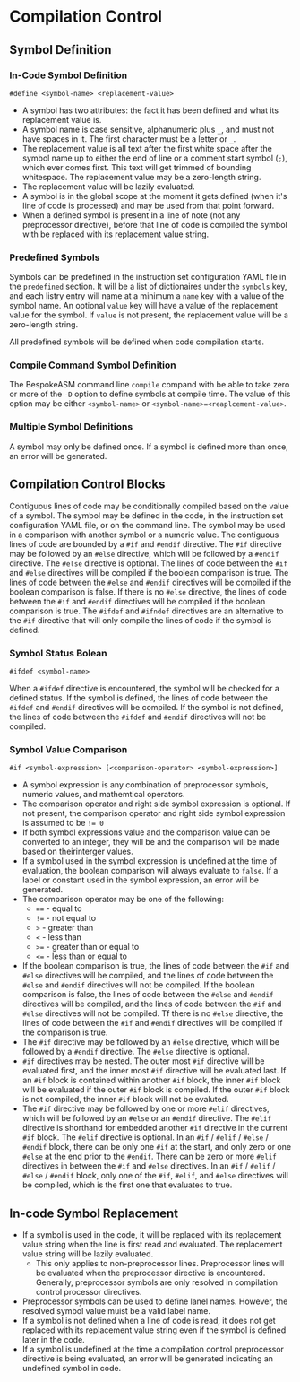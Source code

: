 # Compilation Control

## Symbol Definition

### In-Code Symbol Definition
`#define <symbol-name> <replacement-value>`

* A symbol has two attributes: the fact it has been defined and what its replacement value is.
* A symbol name is case sensitive, alphanumeric plus `_`, and must not have spaces in it. The first character must be a letter or `_`.
* The replacement value is all text after the first white space after the symbol name up to either the end of line or a comment start symbol (`;`), which ever comes first. This text will get trimmed of bounding whitespace. The replacement value may be a zero-length string.
* The replacement value will be lazily evaluated.
* A symbol is in the global scope at the moment it gets defined (when it's line of code is processed) and may be used from that point forward.
* When a defined symbol is present in a line of note (not any preprocessor directive), before that line of code is compiled the symbol with be replaced with its replacement value string.

### Predefined Symbols
Symbols can be predefined in the instruction set configuration YAML file in the `predefined` section. It will be a list of dictionaires under the `symbols` key, and each listry entry will name at a minimum a `name` key with a value of the symbol name. An optional `value` key will have a value of the replacement value for the symbol. If `value` is not present, the replacement value will be a zero-length string.

All predefined symbols will be defined when code compilation starts.

### Compile Command Symbol Definition
The BespokeASM command line `compile` compand with be able to take zero or more of the `-D` option to define symbols at compile time. The value of this option may be either `<symbol-name>` or `<symbol-name>=<reaplcement-value>`.

### Multiple Symbol Definitions
A symbol may only be defined once. If a symbol is defined more than once, an error will be generated.

## Compilation Control Blocks
Contiguous lines of code may be conditionally compiled based on the value of a symbol. The symbol may be defined in the code, in the instruction set configuration YAML file, or on the command line. The symbol may be used in a comparison with another symbol or a numeric value. The contiguous lines of code are bounded by a `#if` and `#endif` directive. The `#if` directive may be followed by an `#else` directive, which will be followed by a `#endif` directive. The `#else` directive is optional. The lines of code between the `#if` and `#else` directives will be compiled if the boolean comparison is true. The lines of code between the `#else` and `#endif` directives will be compiled if the boolean comparison is false. If there is no `#else` directive, the lines of code between the `#if` and `#endif` directives will be compiled if the boolean comparison is true. The `#ifdef` and `#ifndef` directives are an alternative to the `#if` directive that will only compile the lines of code if the symbol is defined.

### Symbol Status Bolean
`#ifdef <symbol-name>`

When a `#ifdef` directive is encountered, the symbol will be checked for a defined status. If the symbol is defined, the lines of code between the `#ifdef` and `#endif` directives will be compiled. If the symbol is not defined, the lines of code between the `#ifdef` and `#endif` directives will not be compiled.

### Symbol Value Comparison
`#if <symbol-expression> [<comparison-operator> <symbol-expression>]`

* A symbol expression is any combination of preprocessor symbols, numeric values, and mathemtical operators.
* The comparison operator and right side symbol expression is optional. If not present, the comparison operator and right side symbol expression is assumed to be `!= 0`
* If both symbol expressions value and the comparison value can be converted to an integer, they will be and the comparison will be made based on theirinterger values.
* If a symbol used in the symbol expression is undefined at the time of evaluation, the boolean comparison will always evaluate to `false`. If a label or constant used in the symbol expression, an error will be generated.
* The comparison operator may be one of the following:
  * `==` - equal to
  * `!=` - not equal to
  * `>` - greater than
  * `<` - less than
  * `>=` - greater than or equal to
  * `<=` - less than or equal to
* If the boolean comparison is true, the lines of code between the `#if` and `#else` directives will be compiled, and the lines of code between the `#else` and `#endif` directives will not be compiled. If the boolean comparison is false, the lines of code between the `#else` and `#endif` directives will be compiled, and the lines of code between the `#if` and `#else` directives will not be compiled. Tf there is no `#else` directive, the lines of code between the `#if` and `#endif` directives will be compiled if the comparison is true.
* The `#if` directive may be followed by an `#else` directive, which will be followed by a `#endif` directive. The `#else` directive is optional.
* `#if` directives may be nested. The outer most `#if` directive will be evaluated first, and the inner most `#if` directive will be evaluated last. If an `#if` block is contained within another `#if` block, the inner `#if` block will be evaluated if the outer `#if` block is compiled. If the outer `#if` block is not compiled, the inner `#if` block will not be evaluted.
* The `#if` directive may be followed by one or more `#elif` directives, which will be followed by an `#else` or an `#endif` directive. The `#elif` directive is shorthand for embedded another `#if` directive in the current `#if` block. The `#elif` directive is optional. In an `#if` / `#elif` / `#else` / `#endif` block, there can be only one `#if` at the start, and only zero or one `#else` at the end prior to the `#endif`. There can be zero or more `#elif` directives in between the `#if` and `#else` directives. In an `#if` / `#elif` / `#else` / `#endif` block, only one of the `#if`, `#elif`, and `#else` directives will be compiled, which is the first one that evaluates to true.

## In-code Symbol Replacement

* If a symbol is used in the code, it will be replaced with its replacement value string when the line is first read and evaluated. The replacement value string will be lazily evaluated.
  * This only applies to non-preprocessor lines. Preprocessor lines will be evaluated when the preprocessor directive is encountered. Generally, preprocessor symbols are only resolved in compilation control processor directives.
* Preprocessor symbols can be used to define lanel names. However, the resolved symbol value muist be a valid label name.
* If a symbol is not defined when a line of code is read, it does not get replaced with its replacement value string even if the symbol is defined later in the code.
* If a symbol is undefined at the time a compilation control preprocessor directive is being evaluated, an error will be generated indicating an undefined symbol in code.
